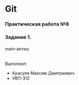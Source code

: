 # Git
### Практическая работа №8
### Задание 1.
###### main-ветка. 

Выполнил:
* Красуля Максим Дмитриевич
* УВП-312
